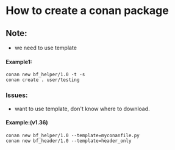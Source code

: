 # How to create a conan package

## Note:

- we need to use template

#### Example1:

```
conan new bf_helper/1.0 -t -s
conan create . user/testing
```

### Issues:

- want to use template, don't know where to download.

#### Example:(v1.36)

```
conan new bf_helper/1.0 --template=myconanfile.py
conan new bf_header/1.0 --template=header_only
```
